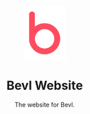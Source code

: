 <div align="center">
  <img alt="Logo" src="/public/images/favicon.svg" width="100"/>
</div>
<h1 align="center"><strong>Bevl Website</strong></h1>
<p align="center">The website for Bevl.</p>
